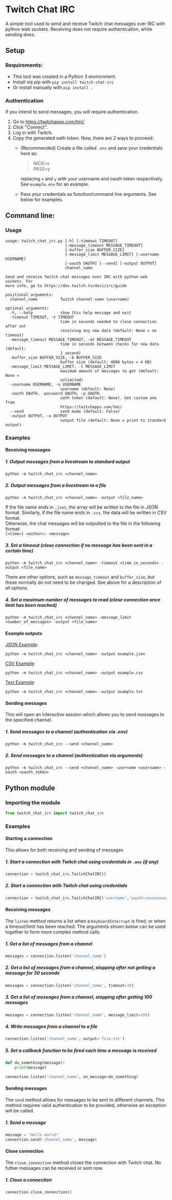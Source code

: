 # Twitch Chat IRC
A simple tool used to send and receive Twitch chat messages over IRC with python web sockets. Receiving does not require authentication, while sending does.




## Setup
### Requirements:
* This tool was created in a Python 3 environment.
* Install via pip with `pip install twitch-chat-irc`
* Or install manually with `pip install .`

### Authentication
If you intend to send messages, you will require authentication.
1. Go to https://twitchapps.com/tmi/
2. Click "Connect".
3. Log in with Twitch.
4. Copy the generated oath token. Now, there are 2 ways to proceed:
	- (Recommended) Create a file called `.env` and save your credentials here as:
      > NICK=x <br> PASS=y

	  replacing `x` and `y` with your username and oauth token respectively.<br> See `example.env` for an example.

	- Pass your credentials as function/command line arguments. See below for examples.


## Command line:
### Usage
```
usage: twitch_chat_irc.py [-h] [-timeout TIMEOUT]
                          [-message_timeout MESSAGE_TIMEOUT]
                          [-buffer_size BUFFER_SIZE]
                          [-message_limit MESSAGE_LIMIT] [-username USERNAME]
                          [-oauth OAUTH] [--send] [-output OUTPUT]
                          channel_name

Send and receive Twitch chat messages over IRC with python web sockets. For
more info, go to https://dev.twitch.tv/docs/irc/guide

positional arguments:
  channel_name          Twitch channel name (username)

optional arguments:
  -h, --help            show this help message and exit
  -timeout TIMEOUT, -t TIMEOUT
                        time in seconds needed to close connection after not
                        receiving any new data (default: None = no timeout)
  -message_timeout MESSAGE_TIMEOUT, -mt MESSAGE_TIMEOUT
                        time in seconds between checks for new data (default:
                        1 second)
  -buffer_size BUFFER_SIZE, -b BUFFER_SIZE
                        buffer size (default: 4096 bytes = 4 KB)
  -message_limit MESSAGE_LIMIT, -l MESSAGE_LIMIT
                        maximum amount of messages to get (default: None =
                        unlimited)
  -username USERNAME, -u USERNAME
                        username (default: None)
  -oauth OAUTH, -password OAUTH, -p OAUTH
                        oath token (default: None). Get custom one from
                        https://twitchapps.com/tmi/
  --send                send mode (default: False)
  -output OUTPUT, -o OUTPUT
                        output file (default: None = print to standard output)
```

### Examples
#### Receiving messages
##### 1. Output messages from a livestream to standard output
```
python -m twitch_chat_irc <channel_name>
```

##### 2. Output messages from a livestream to a file
```
python -m twitch_chat_irc <channel_name> -output <file_name>
```

If the file name ends in `.json`, the array will be written to the file in JSON format. Similarly, if the file name ends in `.csv`, the data will be written in CSV format. <br> Otherwise, the chat messages will be outputted to the file in the following format:<br>
`[<time>] <author>: <message>`

##### 3. Set a timeout (close connection if no message has been sent in a certain time)
```
python -m twitch_chat_irc <channel_name> -timeout <time_in_seconds> -output <file_name>
```

There are other options, such as `message_timeout` and `buffer_size`, but these normally do not need to be changed. See above for a description of all options.

##### 4. Set a maximum number of messages to read (close connection once limit has been reached)
```
python -m twitch_chat_irc <channel_name> -message_limit <number_of_messages> -output <file_name>
```


#### Example outputs
[JSON Example](examples/example.json):
```
python -m twitch_chat_irc <channel_name> -output example.json
```

[CSV Example](examples/example.csv):
```
python -m twitch_chat_irc <channel_name> -output example.csv
```

[Text Example](examples/example.txt):
```
python -m twitch_chat_irc <channel_name> -output example.txt
```


#### Sending messages
This will open an interactive session which allows you to send messages to the specified channel.
##### 1. Send messages to a channel (authentication via .env)
```
python -m twitch_chat_irc --send <channel_name>
```

##### 2. Send messages to a channel (authentication via arguments)
```
python -m twitch_chat_irc --send <channel_name> -username <username> -oauth <oauth_token>
```

## Python module

### Importing the module

```python
from twitch_chat_irc import twitch_chat_irc
```

### Examples
#### Starting a connection
This allows for both receiving and sending of messages
##### 1. Start a connection with Twitch chat using credentials in `.env` (if any)

```python
connection = twitch_chat_irc.TwitchChatIRC()
```
##### 2. Start a connection with Twitch chat using credentials

```python
connection = twitch_chat_irc.TwitchChatIRC('username','oauth:xxxxxxxxxxxxxxxxxxxxxxxxxxxxxx')
```
#### Receiving messages
The `listen` method returns a list when a `KeyboardInterrupt` is fired, or when a timeout/limit has been reached. The arguments shown below can be used together to form more complex method calls.

##### 1. Get a list of messages from a channel
```python
messages = connection.listen('channel_name')
```

##### 2. Get a list of messages from a channel, stopping after not getting a message for 30 seconds
```python
messages = connection.listen('channel_name', timeout=30)
```

##### 3. Get a list of messages from a channel, stopping after getting 100 messages
```python
messages = connection.listen('channel_name', message_limit=100)
```

##### 4. Write messages from a channel to a file
```python
connection.listen('channel_name', output='file.txt')
```

##### 5. Set a callback function to be fired each time a message is received
```python
def do_something(message):
	print(message)

connection.listen('channel_name', on_message=do_something)
```

#### Sending messages
The `send` method allows for messages to be sent to different channels. This method requires valid authentication to be provided, otherwise an exception will be called.

##### 1. Send a message
```python
message = 'Hello world!'
connection.send('channel_name', message)
```

#### Close connection
The `close_connection` method closes the connection with Twitch chat. No futher messages can be received or sent now.

##### 1. Close a connection
```python
connection.close_connection()
```
